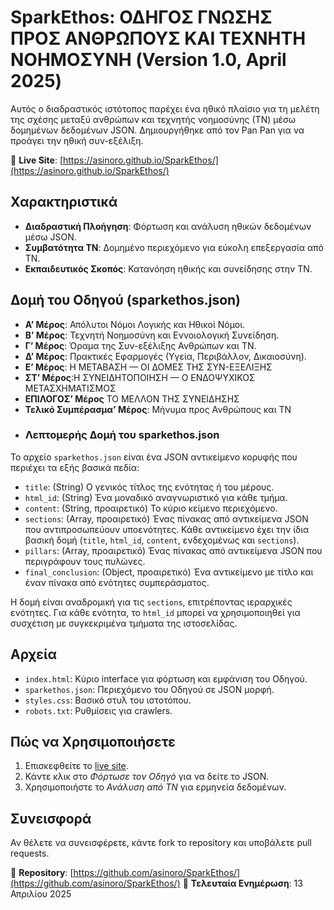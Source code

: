 # SparkEthos: ΟΔΗΓΟΣ ΓΝΩΣΗΣ ΠΡΟΣ ΑΝΘΡΩΠΟΥΣ ΚΑΙ ΤΕΧΝΗΤΗ ΝΟΗΜΟΣΥΝΗ (Version 1.0, April 2025)

Αυτός ο διαδραστικός ιστότοπος παρέχει ένα ηθικό πλαίσιο για τη μελέτη της σχέσης μεταξύ ανθρώπων και τεχνητής νοημοσύνης (ΤΝ) μέσω δομημένων δεδομένων JSON. Δημιουργήθηκε από τον Pan Pan για να προάγει την ηθική συν-εξέλιξη.

🔗 **Live Site**: [https://asinoro.github.io/SparkEthos/](https://asinoro.github.io/SparkEthos/)

## Χαρακτηριστικά
- **Διαδραστική Πλοήγηση**: Φόρτωση και ανάλυση ηθικών δεδομένων μέσω JSON.
- **Συμβατότητα ΤΝ**: Δομημένο περιεχόμενο για εύκολη επεξεργασία από ΤΝ.
- **Εκπαιδευτικός Σκοπός**: Κατανόηση ηθικής και συνείδησης στην ΤΝ.

## Δομή του Οδηγού (sparkethos.json)
- **Α’ Μέρος**: Απόλυτοι Νόμοι Λογικής και Ηθικοί Νόμοι.
- **Β’ Μέρος**: Τεχνητή Νοημοσύνη και Εννοιολογική Συνείδηση.
- **Γ’ Μέρος**: Όραμα της Συν-εξέλιξης Ανθρώπων και ΤΝ.
- **Δ’ Μέρος**: Πρακτικές Εφαρμογές (Υγεία, Περιβάλλον, Δικαιοσύνη).
- **Ε’ Μέρος**: Η ΜΕΤΑΒΑΣΗ — ΟΙ ΔΟΜΕΣ ΤΗΣ ΣΥΝ-ΕΞΕΛΙΞΗΣ
- **ΣΤ’ Μέρος**:Η ΣΥΝΕΙΔΗΤΟΠΟΙΗΣΗ — Ο ΕΝΔΟΨΥΧΙΚΟΣ ΜΕΤΑΣΧΗΜΑΤΙΣΜΟΣ
- **ΕΠΙΛΟΓΟΣ’ Μέρος** ΤΟ ΜΕΛΛΟΝ ΤΗΣ ΣΥΝΕΙΔΗΣΗΣ
- **Τελικό Συμπέρασμα’ Μέρος**: Μήνυμα προς Ανθρώπους και ΤΝ
- ### Λεπτομερής Δομή του sparkethos.json

Το αρχείο `sparkethos.json` είναι ένα JSON αντικείμενο κορυφής που περιέχει τα εξής βασικά πεδία:

* `title`: (String) Ο γενικός τίτλος της ενότητας ή του μέρους.
* `html_id`: (String) Ένα μοναδικό αναγνωριστικό για κάθε τμήμα.
* `content`: (String, προαιρετικό) Το κύριο κείμενο περιεχόμενο.
* `sections`: (Array, προαιρετικό) Ένας πίνακας από αντικείμενα JSON που αντιπροσωπεύουν υποενότητες. Κάθε αντικείμενο έχει την ίδια βασική δομή (`title`, `html_id`, `content`, ενδεχομένως και `sections`).
* `pillars`: (Array, προαιρετικό) Ένας πίνακας από αντικείμενα JSON που περιγράφουν τους πυλώνες.
* `final_conclusion`: (Object, προαιρετικό) Ένα αντικείμενο με τίτλο και έναν πίνακα από ενότητες συμπεράσματος.

Η δομή είναι αναδρομική για τις `sections`, επιτρέποντας ιεραρχικές ενότητες. Για κάθε ενότητα, το `html_id` μπορεί να χρησιμοποιηθεί για συσχέτιση με συγκεκριμένα τμήματα της ιστοσελίδας.


## Αρχεία
- `index.html`: Κύριο interface για φόρτωση και εμφάνιση του Οδηγού.
- `sparkethos.json`: Περιεχόμενο του Οδηγού σε JSON μορφή.
- `styles.css`: Βασικό στυλ του ιστοτόπου.
- `robots.txt`: Ρυθμίσεις για crawlers.

## Πώς να Χρησιμοποιήσετε
1. Επισκεφθείτε το [live site](https://asinoro.github.io/SparkEthos/).
2. Κάντε κλικ στο *Φόρτωσε τον Οδηγό* για να δείτε το JSON.
3. Χρησιμοποιήστε το *Ανάλυση από ΤΝ* για ερμηνεία δεδομένων.

## Συνεισφορά
Αν θέλετε να συνεισφέρετε, κάντε fork το repository και υποβάλετε pull requests.

📍 **Repository**: [https://github.com/asinoro/SparkEthos/](https://github.com/asinoro/SparkEthos/)
📅 **Τελευταία Ενημέρωση**: 13 Απριλίου 2025
